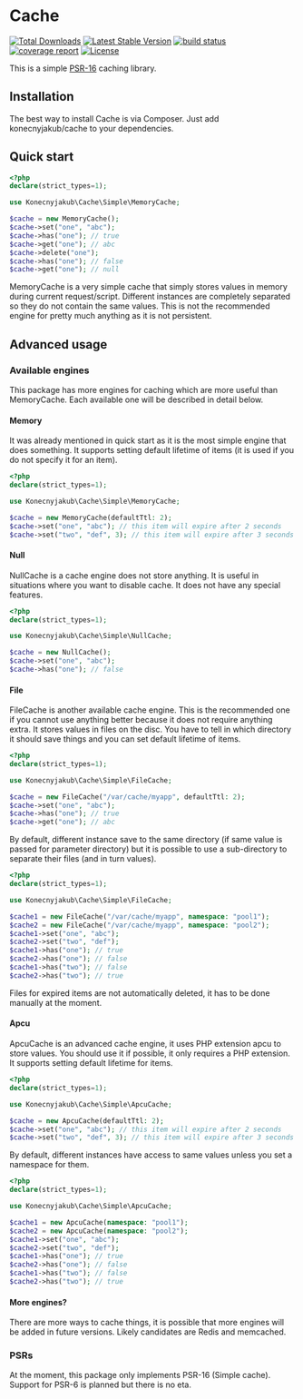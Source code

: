 Cache
================

[![Total Downloads](https://poser.pugx.org/konecnyjakub/cache/downloads)](https://packagist.org/packages/konecnyjakub/cache) [![Latest Stable Version](https://poser.pugx.org/konecnyjakub/cache/v/stable)](https://gitlab.com/konecnyjakub/cache/-/releases) [![build status](https://gitlab.com/konecnyjakub/cache/badges/master/pipeline.svg?ignore_skipped=true)](https://gitlab.com/konecnyjakub/cache/-/commits/master) [![coverage report](https://gitlab.com/konecnyjakub/cache/badges/master/coverage.svg)](https://gitlab.com/konecnyjakub/cache/-/commits/master) [![License](https://poser.pugx.org/konecnyjakub/cache/license)](https://gitlab.com/konecnyjakub/cache/-/blob/master/LICENSE.md)

This is a simple [PSR-16](https://www.php-fig.org/psr/psr-16/) caching library.

Installation
------------

The best way to install Cache is via Composer. Just add konecnyjakub/cache to your dependencies.

Quick start
-----------

```php
<?php
declare(strict_types=1);

use Konecnyjakub\Cache\Simple\MemoryCache;

$cache = new MemoryCache();
$cache->set("one", "abc");
$cache->has("one"); // true
$cache->get("one"); // abc
$cache->delete("one");
$cache->has("one"); // false
$cache->get("one"); // null
```

MemoryCache is a very simple cache that simply stores values in memory during current request/script. Different instances are completely separated so they do not contain the same values. This is not the recommended engine for pretty much anything as it is not persistent.

Advanced usage
--------------

### Available engines

This package has more engines for caching which are more useful than MemoryCache. Each available one will be described in detail below.

#### Memory

It was already mentioned in quick start as it is the most simple engine that does something. It supports setting default lifetime of items (it is used if you do not specify it for an item).

```php
<?php
declare(strict_types=1);

use Konecnyjakub\Cache\Simple\MemoryCache;

$cache = new MemoryCache(defaultTtl: 2);
$cache->set("one", "abc"); // this item will expire after 2 seconds
$cache->set("two", "def", 3); // this item will expire after 3 seconds
```

#### Null

NullCache is a cache engine does not store anything. It is useful in situations where you want to disable cache. It does not have any special features.

```php
<?php
declare(strict_types=1);

use Konecnyjakub\Cache\Simple\NullCache;

$cache = new NullCache();
$cache->set("one", "abc");
$cache->has("one"); // false
```

#### File

FileCache is another available cache engine. This is the recommended one if you cannot use anything better because it does not require anything extra. It stores values in files on the disc. You have to tell in which directory it should save things and you can set default lifetime of items.

```php
<?php
declare(strict_types=1);

use Konecnyjakub\Cache\Simple\FileCache;

$cache = new FileCache("/var/cache/myapp", defaultTtl: 2);
$cache->set("one", "abc");
$cache->has("one"); // true
$cache->get("one"); // abc
```

By default, different instance save to the same directory (if same value is passed for parameter directory) but it is possible to use a sub-directory to separate their files (and in turn values).

```php
<?php
declare(strict_types=1);

use Konecnyjakub\Cache\Simple\FileCache;

$cache1 = new FileCache("/var/cache/myapp", namespace: "pool1");
$cache2 = new FileCache("/var/cache/myapp", namespace: "pool2");
$cache1->set("one", "abc");
$cache2->set("two", "def");
$cache1->has("one"); // true
$cache2->has("one"); // false
$cache1->has("two"); // false
$cache2->has("two"); // true
```

Files for expired items are not automatically deleted, it has to be done manually at the moment.

#### Apcu

ApcuCache is an advanced cache engine, it uses PHP extension apcu to store values. You should use it if possible, it only requires a PHP extension. It supports setting default lifetime for items.

```php
<?php
declare(strict_types=1);

use Konecnyjakub\Cache\Simple\ApcuCache;

$cache = new ApcuCache(defaultTtl: 2);
$cache->set("one", "abc"); // this item will expire after 2 seconds
$cache->set("two", "def", 3); // this item will expire after 3 seconds
```

By default, different instances have access to same values unless you set a namespace for them.

```php
<?php
declare(strict_types=1);

use Konecnyjakub\Cache\Simple\ApcuCache;

$cache1 = new ApcuCache(namespace: "pool1");
$cache2 = new ApcuCache(namespace: "pool2");
$cache1->set("one", "abc");
$cache2->set("two", "def");
$cache1->has("one"); // true
$cache2->has("one"); // false
$cache1->has("two"); // false
$cache2->has("two"); // true
```

#### More engines?

There are more ways to cache things, it is possible that more engines will be added in future versions. Likely candidates are Redis and memcached.

### PSRs

At the moment, this package only implements PSR-16 (Simple cache). Support for PSR-6 is planned but there is no eta.
